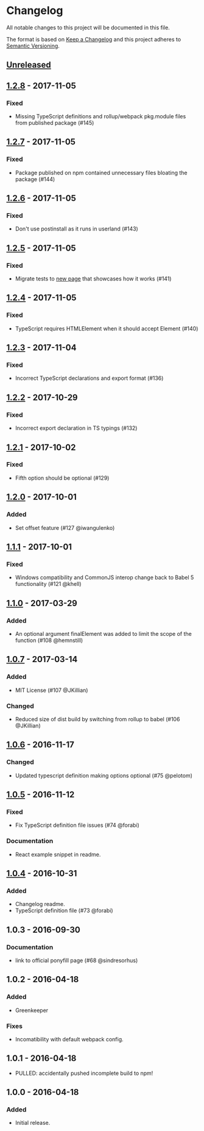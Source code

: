 # Changelog
All notable changes to this project will be documented in this file.

The format is based on [Keep a Changelog](http://keepachangelog.com/en/1.0.0/)
and this project adheres to [Semantic Versioning](http://semver.org/spec/v2.0.0.html).

## [Unreleased]

## [1.2.8] - 2017-11-05
### Fixed
* Missing TypeScript definitions and rollup/webpack pkg.module files from published package (#145)

## [1.2.7] - 2017-11-05
### Fixed
* Package published on npm contained unnecessary files bloating the package (#144)

## [1.2.6] - 2017-11-05
### Fixed
* Don't use postinstall as it runs in userland (#143)

## [1.2.5] - 2017-11-05
### Fixed
* Migrate tests to [new page](https://stipsan.github.io/scroll-into-view-if-needed/) that showcases how it works (#141)

## [1.2.4] - 2017-11-05
### Fixed
* TypeScript requires HTMLElement when it should accept Element (#140)

## [1.2.3] - 2017-11-04
### Fixed
* Incorrect TypeScript declarations and export format (#136)

## [1.2.2] - 2017-10-29
### Fixed
* Incorrect export declaration in TS typings (#132)

## [1.2.1] - 2017-10-02
### Fixed
* Fifth option should be optional (#129)

## [1.2.0] - 2017-10-01
### Added
* Set offset feature (#127 @iwangulenko)

## [1.1.1] - 2017-10-01
### Fixed
* Windows compatibility and CommonJS interop change back to Babel 5 functionality (#121 @khell)

## [1.1.0] - 2017-03-29
### Added
* An optional argument finalElement was added to limit the scope of the function (#108 @hemnstill)

## [1.0.7] - 2017-03-14
### Added
* MIT License (#107 @JKillian)

### Changed
* Reduced size of dist build by switching from rollup to babel (#106 @JKillian)

## [1.0.6] - 2016-11-17
### Changed
* Updated typescript definition making options optional (#75 @pelotom)

## [1.0.5] - 2016-11-12
### Fixed
* Fix TypeScript definition file issues (#74 @forabi)

### Documentation
* React example snippet in readme.

## [1.0.4] - 2016-10-31
### Added
* Changelog readme.
* TypeScript definition file (#73 @forabi)

## 1.0.3 - 2016-09-30
### Documentation
* link to official ponyfill page (#68 @sindresorhus)

## 1.0.2 - 2016-04-18
### Added
* Greenkeeper

### Fixes
* Incomatibility with default webpack config.

## 1.0.1 - 2016-04-18

* PULLED: accidentally pushed incomplete build to npm!

## 1.0.0 - 2016-04-18
### Added
* Initial release.

[Unreleased]: https://github.com/stipsan/scroll-into-view-if-needed/compare/v1.2.8...HEAD
[1.2.8]: https://github.com/stipsan/scroll-into-view-if-needed/compare/v1.2.7...v1.2.8
[1.2.7]: https://github.com/stipsan/scroll-into-view-if-needed/compare/v1.2.6...v1.2.7
[1.2.6]: https://github.com/stipsan/scroll-into-view-if-needed/compare/v1.2.5...v1.2.6
[1.2.5]: https://github.com/stipsan/scroll-into-view-if-needed/compare/v1.2.4...v1.2.5
[1.2.4]: https://github.com/stipsan/scroll-into-view-if-needed/compare/v1.2.3...v1.2.4
[1.2.3]: https://github.com/stipsan/scroll-into-view-if-needed/compare/v1.2.2...v1.2.3
[1.2.2]: https://github.com/stipsan/scroll-into-view-if-needed/compare/v1.2.1...v1.2.2
[1.2.1]: https://github.com/stipsan/scroll-into-view-if-needed/compare/v1.2.0...v1.2.1
[1.2.0]: https://github.com/stipsan/scroll-into-view-if-needed/compare/v1.1.1...v1.2.0
[1.1.1]: https://github.com/stipsan/scroll-into-view-if-needed/compare/v1.1.0...v1.1.1
[1.1.0]: https://github.com/stipsan/scroll-into-view-if-needed/compare/v1.0.7...v1.1.0
[1.0.7]: https://github.com/stipsan/scroll-into-view-if-needed/compare/v1.0.6...v1.0.7
[1.0.6]: https://github.com/stipsan/scroll-into-view-if-needed/compare/v1.0.5...v1.0.6
[1.0.5]: https://github.com/stipsan/scroll-into-view-if-needed/compare/v1.0.4...v1.0.5
[1.0.4]: https://github.com/stipsan/scroll-into-view-if-needed/compare/v1.0.3...v1.0.4
